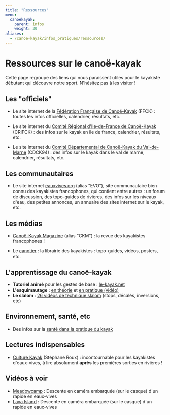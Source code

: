 ```yaml
---
title: "Ressources"
menu:
  canoekayak:
    parent: infos
    weight: 30
aliases:
  - /canoe-kayak/infos_pratiques/ressources/
---
```


# Ressources sur le canoë-kayak

Cette page regroupe des liens qui nous paraissent utiles pour le kayakiste débutant qui découvre notre sport.
N'hésitez pas à les visiter !

## Les "officiels"

* Le site internet de la [Fédération Française de Canoë-Kayak](http://www.ffck.org) (FFCK) : toutes les infos officielles, calendrier, résultats, etc.

* Le site internet du [Comité Régional d'Ile-de-France de Canoë-Kayak](http://www.crifck.org) (CRIFCK) : des infos sur le kayak en ile de france, calendrier, résultats, etc.

* Le site internet du [Comité Départemental de Canoë-Kayak du Val-de-Marne](http://cdck94.cjb.net) (CDCK94) : des infos sur le kayak dans le val de marne, calendrier, résultats, etc.

## Les communautaires

* Le site internet [eauxvives.org](http://www.eauxvives.org) (alias "EVO"), site communautaire bien connu des kayakistes francophones, qui contient entre autres : un forum de discussion, des topo-guides de rivières, des infos sur les niveaux d'eau, des petites annonces, un annuaire des sites internet sur le kayak, etc.

## Les médias

* [Canoë-Kayak Magazine](http://www.canoekayakmagazine.com) (alias "CKM") : la revue des kayakistes francophones !

* Le [canotier](http://www.canotier.com) : la librairie des kayakistes : topo-guides, vidéos, posters, etc.

## L'apprentissage du canoë-kayak

* **Tutoriel animé** pour les gestes de base : [le-kayak.net](http://www.le-kayak.net)
* **L'esquimautage** : [en théorie](http://alexandre.gerussi.free.fr/ROLL/roll.html) et [en pratique (vidéo)](http://www.youtube.com/watch?v=ji6O5XeyXwU)
* **Le slalom** : [26 vidéos de technique slalom](http://www.dailymotion.com/playlist/x7zaz_padlvideo_technique-slalom) (stops, décalés, inversions, etc)

## Environnement, santé, etc

* Des infos sur la [santé dans la pratique du kayak](http://pagesperso-orange.fr/helu/santejc.html)

## Lectures indispensables

* [Culture Kayak](http://www.canotier.com/langue-fr/editions/ref_Z105.html#refZ105) (Stéphane Roux) : incontournable pour les kayakistes d'eaux-vives, à lire absolument **après** les premières sorties en rivières !

## Vidéos à voir

* [Meadowcamp](http://vimeo.com/6096265) : Descente en caméra embarquée (sur le casque) d'un rapide en eaux-vives
* [Lava Island](http://vimeo.com/5852634) : Descente en caméra embarquée (sur le casque) d'un rapide en eaux-vives
